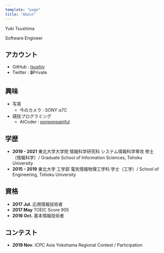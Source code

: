 ```yaml
---
template: "page"
title: "About"
---
```


Yuki Tsushima

Software Engineer

## アカウント

- GitHub : [tsushiy](https://github.com/tsushiy)
- Twitter : 🔒Private

## 興味

- 写真
  - 今のカメラ : SONY α7C
- 競技プログラミング
  - AtCoder : [ponponpainful](https://atcoder.jp/users/ponponpainful)

## 学歴

- **2019 - 2021** 東北大学大学院 情報科学研究科 システム情報科学専攻 修士（情報科学）/ Graduate School of Information Sciences, Tohoku University
- **2015 - 2019** 東北大学 工学部 電気情報物理工学科 学士（工学）/ School of Engineering, Tohoku University

## 資格

- **2017 Jul.** 応用情報技術者
- **2017 May** TOEIC Score 905
- **2016 Oct.** 基本情報技術者

## コンテスト

- **2019 Nov.** ICPC Asia Yokohama Regional Contest / Participation
